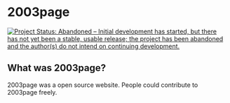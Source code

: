 # 2003page
[![Project Status: Abandoned – Initial development has started, but there has not yet been a stable, usable release; the project has been abandoned and the author(s) do not intend on continuing development.](https://www.repostatus.org/badges/latest/abandoned.svg)](https://www.repostatus.org/#abandoned)
## What was 2003page?

2003page was a open source website. People could contribute to 2003page freely.
